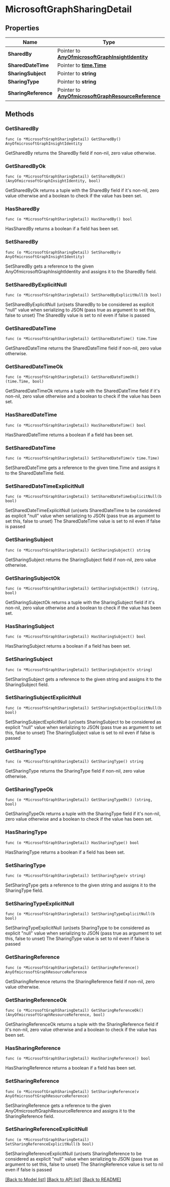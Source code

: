 # MicrosoftGraphSharingDetail

## Properties

Name | Type | Description | Notes
------------ | ------------- | ------------- | -------------
**SharedBy** | Pointer to [**AnyOfmicrosoftGraphInsightIdentity**](anyOf&lt;microsoft.graph.insightIdentity&gt;.md) |  | [optional] 
**SharedDateTime** | Pointer to [**time.Time**](time.Time.md) |  | [optional] 
**SharingSubject** | Pointer to **string** |  | [optional] 
**SharingType** | Pointer to **string** |  | [optional] 
**SharingReference** | Pointer to [**AnyOfmicrosoftGraphResourceReference**](anyOf&lt;microsoft.graph.resourceReference&gt;.md) |  | [optional] 

## Methods

### GetSharedBy

`func (o *MicrosoftGraphSharingDetail) GetSharedBy() AnyOfmicrosoftGraphInsightIdentity`

GetSharedBy returns the SharedBy field if non-nil, zero value otherwise.

### GetSharedByOk

`func (o *MicrosoftGraphSharingDetail) GetSharedByOk() (AnyOfmicrosoftGraphInsightIdentity, bool)`

GetSharedByOk returns a tuple with the SharedBy field if it's non-nil, zero value otherwise
and a boolean to check if the value has been set.

### HasSharedBy

`func (o *MicrosoftGraphSharingDetail) HasSharedBy() bool`

HasSharedBy returns a boolean if a field has been set.

### SetSharedBy

`func (o *MicrosoftGraphSharingDetail) SetSharedBy(v AnyOfmicrosoftGraphInsightIdentity)`

SetSharedBy gets a reference to the given AnyOfmicrosoftGraphInsightIdentity and assigns it to the SharedBy field.

### SetSharedByExplicitNull

`func (o *MicrosoftGraphSharingDetail) SetSharedByExplicitNull(b bool)`

SetSharedByExplicitNull (un)sets SharedBy to be considered as explicit "null" value
when serializing to JSON (pass true as argument to set this, false to unset)
The SharedBy value is set to nil even if false is passed
### GetSharedDateTime

`func (o *MicrosoftGraphSharingDetail) GetSharedDateTime() time.Time`

GetSharedDateTime returns the SharedDateTime field if non-nil, zero value otherwise.

### GetSharedDateTimeOk

`func (o *MicrosoftGraphSharingDetail) GetSharedDateTimeOk() (time.Time, bool)`

GetSharedDateTimeOk returns a tuple with the SharedDateTime field if it's non-nil, zero value otherwise
and a boolean to check if the value has been set.

### HasSharedDateTime

`func (o *MicrosoftGraphSharingDetail) HasSharedDateTime() bool`

HasSharedDateTime returns a boolean if a field has been set.

### SetSharedDateTime

`func (o *MicrosoftGraphSharingDetail) SetSharedDateTime(v time.Time)`

SetSharedDateTime gets a reference to the given time.Time and assigns it to the SharedDateTime field.

### SetSharedDateTimeExplicitNull

`func (o *MicrosoftGraphSharingDetail) SetSharedDateTimeExplicitNull(b bool)`

SetSharedDateTimeExplicitNull (un)sets SharedDateTime to be considered as explicit "null" value
when serializing to JSON (pass true as argument to set this, false to unset)
The SharedDateTime value is set to nil even if false is passed
### GetSharingSubject

`func (o *MicrosoftGraphSharingDetail) GetSharingSubject() string`

GetSharingSubject returns the SharingSubject field if non-nil, zero value otherwise.

### GetSharingSubjectOk

`func (o *MicrosoftGraphSharingDetail) GetSharingSubjectOk() (string, bool)`

GetSharingSubjectOk returns a tuple with the SharingSubject field if it's non-nil, zero value otherwise
and a boolean to check if the value has been set.

### HasSharingSubject

`func (o *MicrosoftGraphSharingDetail) HasSharingSubject() bool`

HasSharingSubject returns a boolean if a field has been set.

### SetSharingSubject

`func (o *MicrosoftGraphSharingDetail) SetSharingSubject(v string)`

SetSharingSubject gets a reference to the given string and assigns it to the SharingSubject field.

### SetSharingSubjectExplicitNull

`func (o *MicrosoftGraphSharingDetail) SetSharingSubjectExplicitNull(b bool)`

SetSharingSubjectExplicitNull (un)sets SharingSubject to be considered as explicit "null" value
when serializing to JSON (pass true as argument to set this, false to unset)
The SharingSubject value is set to nil even if false is passed
### GetSharingType

`func (o *MicrosoftGraphSharingDetail) GetSharingType() string`

GetSharingType returns the SharingType field if non-nil, zero value otherwise.

### GetSharingTypeOk

`func (o *MicrosoftGraphSharingDetail) GetSharingTypeOk() (string, bool)`

GetSharingTypeOk returns a tuple with the SharingType field if it's non-nil, zero value otherwise
and a boolean to check if the value has been set.

### HasSharingType

`func (o *MicrosoftGraphSharingDetail) HasSharingType() bool`

HasSharingType returns a boolean if a field has been set.

### SetSharingType

`func (o *MicrosoftGraphSharingDetail) SetSharingType(v string)`

SetSharingType gets a reference to the given string and assigns it to the SharingType field.

### SetSharingTypeExplicitNull

`func (o *MicrosoftGraphSharingDetail) SetSharingTypeExplicitNull(b bool)`

SetSharingTypeExplicitNull (un)sets SharingType to be considered as explicit "null" value
when serializing to JSON (pass true as argument to set this, false to unset)
The SharingType value is set to nil even if false is passed
### GetSharingReference

`func (o *MicrosoftGraphSharingDetail) GetSharingReference() AnyOfmicrosoftGraphResourceReference`

GetSharingReference returns the SharingReference field if non-nil, zero value otherwise.

### GetSharingReferenceOk

`func (o *MicrosoftGraphSharingDetail) GetSharingReferenceOk() (AnyOfmicrosoftGraphResourceReference, bool)`

GetSharingReferenceOk returns a tuple with the SharingReference field if it's non-nil, zero value otherwise
and a boolean to check if the value has been set.

### HasSharingReference

`func (o *MicrosoftGraphSharingDetail) HasSharingReference() bool`

HasSharingReference returns a boolean if a field has been set.

### SetSharingReference

`func (o *MicrosoftGraphSharingDetail) SetSharingReference(v AnyOfmicrosoftGraphResourceReference)`

SetSharingReference gets a reference to the given AnyOfmicrosoftGraphResourceReference and assigns it to the SharingReference field.

### SetSharingReferenceExplicitNull

`func (o *MicrosoftGraphSharingDetail) SetSharingReferenceExplicitNull(b bool)`

SetSharingReferenceExplicitNull (un)sets SharingReference to be considered as explicit "null" value
when serializing to JSON (pass true as argument to set this, false to unset)
The SharingReference value is set to nil even if false is passed

[[Back to Model list]](../README.md#documentation-for-models) [[Back to API list]](../README.md#documentation-for-api-endpoints) [[Back to README]](../README.md)



